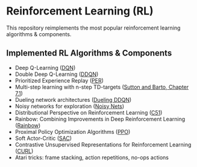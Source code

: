 # Reinforcement Learning (RL)

This repository reimplements the most popular reinforcement learning algorithms & components.

## Implemented RL Algorithms & Components

- Deep Q-Learning ([DQN](https://arxiv.org/pdf/1312.5602v1.pdf))
- Double Deep Q-Learning ([DDQN](https://arxiv.org/pdf/1509.06461v3.pdf))
- Prioritized Experience Replay ([PER](https://arxiv.org/pdf/1511.05952v4.pdf))
- Multi-step learning with n-step TD-targets ([Sutton and Barto, Chapter 7.1](https://web.stanford.edu/class/psych209/Readings/SuttonBartoIPRLBook2ndEd.pdf))
- Dueling network architectures ([Dueling DDQN](https://arxiv.org/pdf/1511.06581v3.pdf))
- Noisy networks for exploration ([Noisy Nets](https://arxiv.org/pdf/1706.10295v3.pdf))
- Distributional Perspective on Reinforcement Learning ([C51](http://proceedings.mlr.press/v70/bellemare17a/bellemare17a.pdf))
- Rainbow: Combining Improvements in Deep Reinforcement Learning ([Rainbow](https://arxiv.org/pdf/1710.02298v1.pdf))
- Proximal Policy Optimization Algorithms ([PPO](https://arxiv.org/pdf/1707.06347v2.pdf))
- Soft Actor-Critic ([SAC](https://arxiv.org/pdf/1801.01290.pdf))
- Contrastive Unsupervised Representations for Reinforcement Learning ([CURL](https://arxiv.org/pdf/2004.04136v4.pdf))
- Atari tricks: frame stacking, action repetitions, no-ops actions
